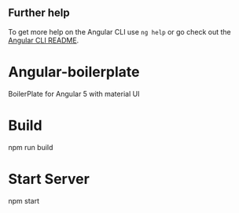 

## Further help

To get more help on the Angular CLI use `ng help` or go check out the [Angular CLI README](https://github.com/angular/angular-cli/blob/master/README.md).
# Angular-boilerplate
BoilerPlate for Angular 5 with material UI

# Build
npm run build

# Start Server
npm start
